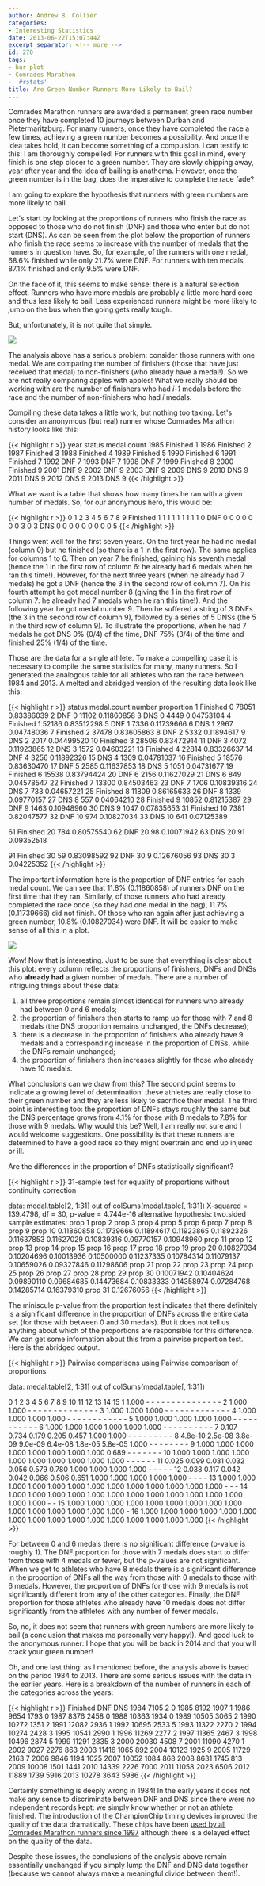 ```yaml
---
author: Andrew B. Collier
categories:
- Interesting Statistics
date: 2013-06-22T15:07:44Z
excerpt_separator: <!-- more -->
id: 270
tags:
- bar plot
- Comrades Marathon
- '#rstats'
title: Are Green Number Runners More Likely to Bail?
---
```


Comrades Marathon runners are awarded a permanent green race number once they have completed 10 journeys between Durban and Pietermaritzburg. For many runners, once they have completed the race a few times, achieving a green number becomes a possibility. And once the idea takes hold, it can become something of a compulsion. I can testify to this: I am thoroughly compelled! For runners with this goal in mind, every finish is one step closer to a green number. They are slowly chipping away, year after year and the idea of bailing is anathema. However, once the green number is in the bag, does the imperative to complete the race fade?

I am going to explore the hypothesis that runners with green numbers are more likely to bail.

Let's start by looking at the proportions of runners who finish the race as opposed to those who do not finish (DNF) and those who enter but do not start (DNS). As can be seen from the plot below, the proportion of runners who finish the race seems to increase with the number of medals that the runners in question have. So, for example, of the runners with one medal, 68.6% finished while only 21.7% were DNF. For runners with ten medals, 87.1% finished and only 9.5% were DNF.

On the face of it, this seems to make sense: there is a natural selection effect. Runners who have more medals are probably a little more hard core and thus less likely to bail. Less experienced runners might be more likely to jump on the bus when the going gets really tough.

But, unfortunately, it is not quite that simple.

<img src="/img/2013/06/status-proportion-medal-count.png">

The analysis above has a serious problem: consider those runners with one medal. We are comparing the number of finishers (those that have just received that medal) to non-finishers (who already have a medal!). So we are not really comparing apples with apples! What we really should be working with are the number of finishers who had _i-1_ medals before the race and the number of non-finishers who had _i_ medals.

Compiling these data takes a little work, but nothing too taxing. Let's consider an anonymous (but real) runner whose Comrades Marathon history looks like this:

{{< highlight r >}}
year   status medal.count
1985 Finished           1
1986 Finished           2
1987 Finished           3
1988 Finished           4
1989 Finished           5
1990 Finished           6
1991 Finished           7
1992      DNF           7
1993      DNF           7
1998      DNF           7
1999 Finished           8
2000 Finished           9
2001      DNF           9
2002      DNF           9
2003      DNF           9
2009      DNS           9
2010      DNS           9
2011      DNS           9
2012      DNS           9
2013      DNS           9
{{< /highlight >}}

What we want is a table that shows how many times he ran with a given number of medals. So, for our anonymous hero, this would be:

{{< highlight r >}}
           0 1 2 3 4 5 6 7 8 9
  Finished 1 1 1 1 1 1 1 1 1 0
  DNF      0 0 0 0 0 0 0 3 0 3
  DNS      0 0 0 0 0 0 0 0 0 5
{{< /highlight >}}

Things went well for the first seven years. On the first year he had no medal (column 0) but he finished (so there is a 1 in the first row). The same applies for columns 1 to 6. Then on year 7 he finished, gaining his seventh medal (hence the 1 in the first row of column 6: he already had 6 medals when he ran this time!). However, for the next three years (when he already had 7 medals) he got a DNF (hence the 3 in the second row of column 7). On his fourth attempt he got medal number 8 (giving the 1 in the first row of column 7: he already had 7 medals when he ran this time!). And the following year he got medal number 9. Then he suffered a string of 3 DNFs (the 3 in the second row of column 9), followed by a series of 5 DNSs (the 5 in the third row of column 9). To illustrate the proportions, when he had 7 medals he got DNS 0% (0/4) of the time, DNF 75% (3/4) of the time and finished 25% (1/4) of the time.

Those are the data for a single athlete. To make a compelling case it is necessary to compile the same statistics for many, many runners. So I generated the analogous table for all athletes who ran the race between 1984 and 2013. A melted and abridged version of the resulting data look like this:

{{< highlight r >}}
     status medal.count number proportion
1  Finished           0  78051 0.83386039
2       DNF           0  11102 0.11860858
3       DNS           0   4449 0.04753104
4  Finished           1  52186 0.83512298
5       DNF           1   7336 0.11739666
6       DNS           1   2967 0.04748036
7  Finished           2  37478 0.83605863
8       DNF           2   5332 0.11894617
9       DNS           2   2017 0.04499520
10 Finished           3  28506 0.83472914
11      DNF           3   4072 0.11923865
12      DNS           3   1572 0.04603221
13 Finished           4  22814 0.83326637
14      DNF           4   3256 0.11892326
15      DNS           4   1309 0.04781037
16 Finished           5  18576 0.83630470
17      DNF           5   2585 0.11637853
18      DNS           5   1051 0.04731677
19 Finished           6  15538 0.83794424
20      DNF           6   2156 0.11627029
21      DNS           6    849 0.04578547
22 Finished           7  13300 0.84503463
23      DNF           7   1706 0.10839316
24      DNS           7    733 0.04657221
25 Finished           8  11809 0.86165633
26      DNF           8   1339 0.09770157
27      DNS           8    557 0.04064210
28 Finished           9  10852 0.81215387
29      DNF           9   1463 0.10948960
30      DNS           9   1047 0.07835653
31 Finished          10   7381 0.82047577
32      DNF          10    974 0.10827034
33      DNS          10    641 0.07125389

61 Finished          20    784 0.80575540
62      DNF          20     98 0.10071942
63      DNS          20     91 0.09352518

91 Finished          30     59 0.83098592
92      DNF          30      9 0.12676056
93      DNS          30      3 0.04225352
{{< /highlight >}}

The important information here is the proportion of DNF entries for each medal count. We can see that 11.8% (0.11860858) of runners DNF on the first time that they ran. Similarly, of those runners who had already completed the race once (so they had one medal in the bag), 11.7% (0.11739666) did not finish. Of those who ran again after just achieving a green number, 10.8% (0.10827034) were DNF. It will be easier to make sense of all this in a plot.

<img src="/img/2013/06/status-proportion-medal-count-corrected.png">

Wow! Now that is interesting. Just to be sure that everything is clear about this plot: every column reflects the proportions of finishers, DNFs and DNSs who **already had** a given number of medals. There are a number of intriguing things about these data:

1. all three proportions remain almost identical for runners who already had between 0 and 6 medals;
2. the proportion of finishers then starts to ramp up for those with 7 and 8 medals (the DNS proportion remains unchanged, the DNFs decrease);
3. there is a decrease in the proportion of finishers who already have 9 medals and a corresponding increase in the proportion of DNSs, while the DNFs remain unchanged;
4. the proportion of finishers then increases slightly for those who already have 10 medals.

What conclusions can we draw from this? The second point seems to indicate a growing level of determination: these athletes are really close to their green number and they are less likely to sacrifice their medal. The third point is interesting too: the proportion of DNFs stays roughly the same but the DNS percentage grows from 4.1% for those with 8 medals to 7.8% for those with 9 medals. Why would this be? Well, I am really not sure and I would welcome suggestions. One possibility is that these runners are determined to have a good race so they might overtrain and end up injured or ill.

Are the differences in the proportion of DNFs statistically significant?

{{< highlight r >}}
  31-sample test for equality of proportions without continuity correction

data:  medal.table[2, 1:31] out of colSums(medal.table[, 1:31])
X-squared = 139.4798, df = 30, p-value = 4.744e-16
alternative hypothesis: two.sided
sample estimates:
    prop 1     prop 2     prop 3     prop 4     prop 5     prop 6     prop 7     prop 8     prop 9    prop 10
0.11860858 0.11739666 0.11894617 0.11923865 0.11892326 0.11637853 0.11627029 0.10839316 0.09770157 0.10948960
   prop 11    prop 12    prop 13    prop 14    prop 15    prop 16    prop 17    prop 18    prop 19    prop 20
0.10827034 0.10204696 0.10013936 0.10500000 0.11237335 0.10784314 0.11079137 0.10659026 0.09327846 0.11298606
   prop 21    prop 22    prop 23    prop 24    prop 25    prop 26    prop 27    prop 28    prop 29    prop 30
0.10071942 0.10404624 0.09890110 0.09684685 0.14473684 0.10833333 0.14358974 0.07284768 0.14285714 0.16379310
   prop 31
0.12676056
{{< /highlight >}}

The miniscule p-value from the proportion test indicates that there definitely is a significant difference in the proportion of DNFs across the entire data set (for those with between 0 and 30 medals). But it does not tell us anything about which of the proportions are responsible for this difference. We can get some information about this from a pairwise proportion test. Here is the abridged output.

{{< highlight r >}}
  Pairwise comparisons using Pairwise comparison of proportions

data:  medal.table[2, 1:31] out of colSums(medal.table[, 1:31])

   0       1       2       3       4       5       6       7     8     9     10    11    12    13    14    15
1  1.000   -       -       -       -       -       -       -     -     -     -     -     -     -     -     -
2  1.000   1.000   -       -       -       -       -       -     -     -     -     -     -     -     -     -
3  1.000   1.000   1.000   -       -       -       -       -     -     -     -     -     -     -     -     -
4  1.000   1.000   1.000   1.000   -       -       -       -     -     -     -     -     -     -     -     -
5  1.000   1.000   1.000   1.000   1.000   -       -       -     -     -     -     -     -     -     -     -
6  1.000   1.000   1.000   1.000   1.000   1.000   -       -     -     -     -     -     -     -     -     -
7  0.107   0.734   0.179   0.205   0.457   1.000   1.000   -     -     -     -     -     -     -     -     -
8  4.8e-10 2.5e-08 3.8e-09 9.0e-09 6.4e-08 1.8e-05 5.8e-05 1.000 -     -     -     -     -     -     -     -
9  1.000   1.000   1.000   1.000   1.000   1.000   1.000   1.000 0.689 -     -     -     -     -     -     -
10 1.000   1.000   1.000   1.000   1.000   1.000   1.000   1.000 1.000 1.000 -     -     -     -     -     -
11 0.025   0.099   0.031   0.032   0.056   0.579   0.780   1.000 1.000 1.000 1.000 -     -     -     -     -
12 0.038   0.117   0.042   0.042   0.066   0.506   0.651   1.000 1.000 1.000 1.000 1.000 -     -     -     -
13 1.000   1.000   1.000   1.000   1.000   1.000   1.000   1.000 1.000 1.000 1.000 1.000 1.000 -     -     -
14 1.000   1.000   1.000   1.000   1.000   1.000   1.000   1.000 1.000 1.000 1.000 1.000 1.000 1.000 -     -
15 1.000   1.000   1.000   1.000   1.000   1.000   1.000   1.000 1.000 1.000 1.000 1.000 1.000 1.000 1.000 -
16 1.000   1.000   1.000   1.000   1.000   1.000   1.000   1.000 1.000 1.000 1.000 1.000 1.000 1.000 1.000 1.000
{{< /highlight >}}

For between 0 and 6 medals there is no significant difference (p-value is roughly 1). The DNF proportion for those with 7 medals does start to differ from those with 4 medals or fewer, but the p-values are not significant. When we get to athletes who have 8 medals there is a significant difference in the proportion of DNFs all the way from those with 0 medals to those with 6 medals. However, the proportion of DNFs for those with 9 medals is not significantly different from any of the other categories. Finally, the DNF proportion for those athletes who already have 10 medals does not differ significantly from the athletes with any number of fewer medals.

So, no, it does not seem that runners with green numbers are more likely to bail (a conclusion that makes me personally very happy!). And good luck to the anonymous runner: I hope that you will be back in 2014 and that you will crack your green number!

Oh, and one last thing: as I mentioned before, the analysis above is based on the period 1984 to 2013. There are some serious issues with the data in the earlier years. Here is a breakdown of the number of runners in each of the categories across the years:

{{< highlight r >}}
       Finished   DNF   DNS
  1984     7105     2     0
  1985     8192  1907     1
  1986     9654  1793     0
  1987     8376  2458     0
  1988    10363  1934     0
  1989    10505  3065     2
  1990    10272  1351     2
  1991    12082  2936     1
  1992    10695  2533     5
  1993    11322  2270     2
  1994    10274  2428     3
  1995    10541  2990     1
  1996    11269  2277     2
  1997    11365  2467     3
  1998    10496  2874     5
  1999    11291  2835     3
  2000    20030  4508     7
  2001    11090  4270     1
  2002     9027  2276   863
  2003    11416  1065   892
  2004    10123  1925     9
  2005    11729  2163     7
  2006     9846  1194  1025
  2007    10052  1084   868
  2008     8631  1745   813
  2009    10008  1501  1441
  2010    14339  2226  7000
  2011    11058  2023  6506
  2012    11889  1739  5916
  2013    10278  3643  5986
{{< /highlight >}}

Certainly something is deeply wrong in 1984! In the early years it does not make any sense to discriminate between DNF and DNS since there were no independent records kept: we simply know whether or not an athlete finished. The introduction of the ChampionChip timing devices improved the quality of the data dramatically. These chips have been [used by all Comrades Marathon runners since 1997](http://www.runnersworld.co.za/motivation/20-running-breakthroughs-from-the-last-20-years/) although there is a delayed effect on the quality of the data.

Despite these issues, the conclusions of the analysis above remain essentially unchanged if you simply lump the DNF and DNS data together (because we cannot always make a meaningful divide between them!).
